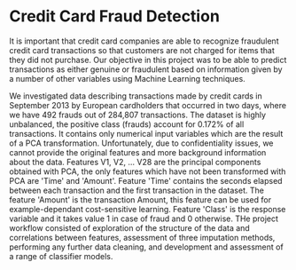 # Credit Card Fraud Detection

It is important that credit card companies are able to recognize fraudulent credit card transactions so that customers are not charged for items that they did not purchase. Our objective in this project was to be able to predict transactions as either genuine or fraudulent based on information given by a number of other variables using Machine Learning techniques.

We investigated data describing transactions made by credit cards in September 2013 by European cardholders that occurred in two days, where we have 492 frauds out of 284,807 transactions. The dataset is highly unbalanced, the positive class (frauds) account for 0.172% of all transactions. It contains only numerical input variables which are the result of a PCA transformation. Unfortunately, due to confidentiality issues, we cannot provide the original features and more background information about the data. Features V1, V2, … V28 are the principal components obtained with PCA, the only features which have not been transformed with PCA are 'Time' and 'Amount'. Feature 'Time' contains the seconds elapsed between each transaction and the first transaction in the dataset. The feature 'Amount' is the transaction Amount, this feature can be used for example-dependant cost-sensitive learning. Feature 'Class' is the response variable and it takes value 1 in case of fraud and 0 otherwise. THe project workflow consisted of exploration of the structure of the data and correlations between features, assessment of three imputation methods, performing any further data cleaning, and development and assessment of a range of classifier models.  

